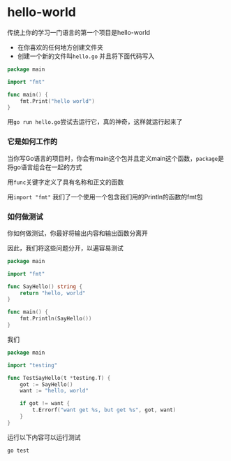 # hello-world

传统上你的学习一门语言的第一个项目是hello-world
* 在你喜欢的任何地方创建文件夹
* 创建一个新的文件叫`hello.go` 并且将下面代码写入

```go
package main

import "fmt"

func main() {
	fmt.Print("hello world")
}
```
用`go run hello.go`尝试去运行它，真的神奇，这样就运行起来了

### 它是如何工作的
当你写Go语言的项目时，你会有main这个包并且定义main这个函数，`package`是将go语言组合在一起的方式

用`func`关键字定义了具有名称和正文的函数

用`import "fmt"` 我们了一个使用一个包含我们用的Println的函数的fmt包

### 如何做测试
你如何做测试，你最好将输出内容和输出函数分离开

因此，我们将这些问题分开，以遍容易测试

```go
package main

import "fmt"

func SayHello() string {
	return "hello, world"
}

func main() {
	fmt.Println(SayHello())
}

```
我们

```go
package main

import "testing"

func TestSayHello(t *testing.T) {
	got := SayHello()
	want := "hello, world"

	if got != want {
		t.Errorf("want get %s, but get %s", got, want)
	}
}

```

运行以下内容可以运行测试
```shell
go test
```